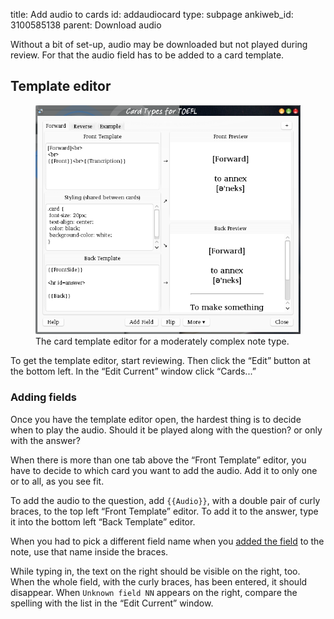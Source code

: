title: Add audio to cards
id: addaudiocard
type: subpage
ankiweb_id: 3100585138
parent: Download audio

Without a bit of set-up, audio may be downloaded but not played during
review. For that the audio field has to be added to a card template.


## Template editor

<figure>
<img src="images/card_types.png" alt="Window with tabs reading Forward
Reverse Example at the top. The left of the main area is split in
three parts, Front template, Styling and Back template. The right is
split in two: Front preview and Back preview.">
<figcaption>The card template editor for a moderately complex note type.</figcaption>
</figure>
To get the template editor, start reviewing. Then click the “Edit”
button at the bottom left. In the “Edit Current” window click “Cards...”


### Adding fields

Once you have the template editor open, the hardest thing is to decide
when to play the audio. Should it be played along with the question?
or only with the answer?

When there is more than one tab above the “Front Template” editor, you
have to decide to which card you want to add the audio. Add it to
only one or to all, as you see fit.


To add the audio to the question, add `{{Audio}}`, with a double pair
of curly braces, to the top left “Front Template” editor. To add it to
the answer, type it into the bottom left “Back Template” editor.

When you had to pick a different field name when you
[added the field](Add%20audio%20field.html) to the note, use that name
inside the braces.

While typing in, the text on the right should be visible on the right,
too. When the whole field, with the curly braces, has been entered, it
should disappear. When `Unknown field NN` appears on the right,
compare the spelling with the list in the “Edit Current” window.
